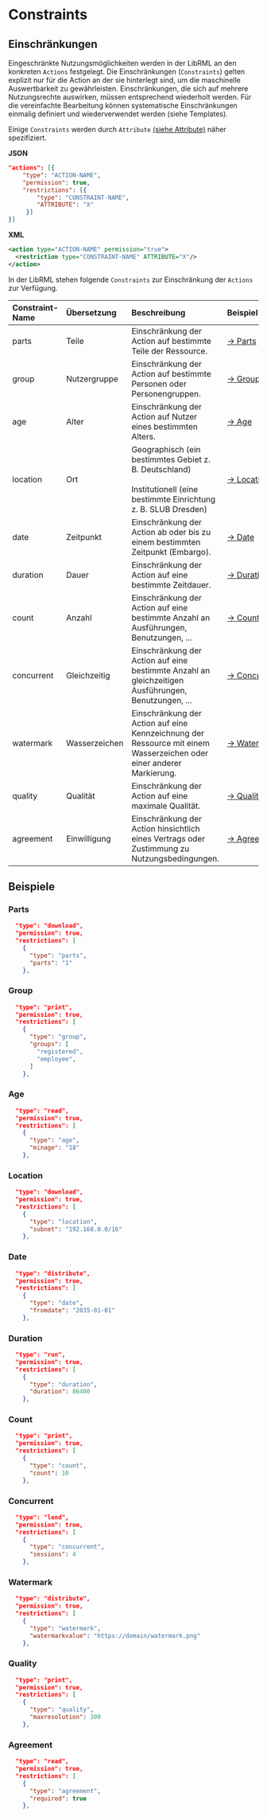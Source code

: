 # Constraints

## Einschränkungen

Eingeschränkte Nutzungsmöglichkeiten werden in der LibRML an den konkreten `Actions` festgelegt. Die Einschränkungen (`Constraints`) gelten explizit nur für die Action an der sie hinterlegt sind, um die maschinelle Auswertbarkeit zu gewährleisten. Einschränkungen, die sich auf mehrere Nutzungsrechte auswirken, müssen entsprechend wiederholt werden. Für die vereinfachte Bearbeitung können systematische Einschränkungen einmalig definiert und wiederverwendet werden (siehe Templates).

Einige `Constraints` werden durch `Attribute` [(siehe Attribute)](attributes.md) näher spezifiziert.

**JSON**

```json
"actions": [{
    "type": "ACTION-NAME",
    "permission": true,
    "restrictions": [{
        "type": "CONSTRAINT-NAME",
        "ATTRIBUTE": "X"
     }]
}]
```

**XML**

```xml
<action type="ACTION-NAME" permission="true">
  <restriction type="CONSTRAINT-NAME" ATTRIBUTE="X"/>
</action>
```

In der LibRML stehen folgende `Constraints` zur Einschränkung der `Actions` zur Verfügung.

| Constraint-Name | Übersetzung | Beschreibung | Beispiel |
| :-------------- | :--------- | :---------- |:------- |
| parts | Teile | Einschränkung der Action auf bestimmte Teile der Ressource. | [→&nbsp;Parts](#parts) |
| group | Nutzergruppe | Einschränkung der Action auf bestimmte Personen oder Personengruppen. | [→&nbsp;Group](#group)|
| age | Alter | Einschränkung der Action auf Nutzer eines bestimmten Alters. | [→&nbsp;Age](#age) |
| location | Ort | Geographisch (ein bestimmtes Gebiet z. B. Deutschland)<br/><br/>Institutionell (eine bestimmte Einrichtung z. B. SLUB Dresden) | [→&nbsp;Location](#location)|
| date | Zeitpunkt | Einschränkung der Action ab oder bis zu einem bestimmten Zeitpunkt (Embargo). | [→&nbsp;Date](#date)|
| duration | Dauer | Einschränkung der Action auf eine bestimmte Zeitdauer. | [→&nbsp;Duration](#duration) |
| count | Anzahl | Einschränkung der Action auf eine bestimmte Anzahl an Ausführungen, Benutzungen, ... | [→&nbsp;Count](#count)|
| concurrent | Gleichzeitig | Einschränkung der Action auf eine bestimmte Anzahl an gleichzeitigen Ausführungen, Benutzungen, ... | [→&nbsp;Concurrent](#concurrent) |
| watermark | Wasserzeichen | Einschränkung der Action auf eine Kennzeichnung der Ressource mit einem Wasserzeichen oder einer anderer Markierung. | [→&nbsp;Watermark](#watermark)|
| quality | Qualität | Einschränkung der Action auf eine maximale Qualität. | [→&nbsp;Quality](#quality)|
| agreement | Einwilligung | Einschränkung der Action hinsichtlich eines Vertrags oder Zustimmung zu Nutzungsbedingungen. | [→&nbsp;Agreement](#agreement)|

## Beispiele

### Parts

```json
  "type": "download",
  "permission": true,
  "restrictions": [
    {
      "type": "parts",
      "parts": "1"
    },
```

### Group

```json
  "type": "print",
  "permission": true,
  "restrictions": [
    {
      "type": "group",
      "groups": [
        "registered",
        "employee",
      ]
    },
```

### Age
```json
  "type": "read",
  "permission": true,
  "restrictions": [
    {
      "type": "age",
      "minage": "18"
    },
```

### Location

```json
  "type": "download",
  "permission": true,
  "restrictions": [
    {
      "type": "location",
      "subnet": "192.168.0.0/16"
    },
```

### Date

```json
  "type": "distribute",
  "permission": true,
  "restrictions": [
    {
      "type": "date",
      "fromdate": "2035-01-01"
    },
```

### Duration

```json
  "type": "run",
  "permission": true,
  "restrictions": [
    {
      "type": "duration",
      "duration": 86400
    },
```

### Count

```json
  "type": "print",
  "permission": true,
  "restrictions": [
    {
      "type": "count",
      "count": 10
    },
```

### Concurrent

```json
  "type": "lend",
  "permission": true,
  "restrictions": [
    {
      "type": "concurrent",
      "sessions": 4
    },
```

### Watermark

```json
  "type": "distribute",
  "permission": true,
  "restrictions": [
    {
      "type": "watermark",
      "watermarkvalue": "https://domain/watermark.png"
    },
```

### Quality

```json
  "type": "print",
  "permission": true,
  "restrictions": [
    {
      "type": "quality",
      "maxresolution": 300
    },
```

### Agreement

```json
  "type": "read",
  "permission": true,
  "restrictions": [
    {
      "type": "agreement",
      "required": true
    },
```
